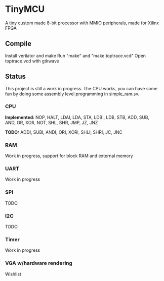 # TinyMCU
A tiny custom made 8-bit processor with MMIO peripherals, made for Xilinx FPGA

## Compile
Install verilator and make
Run "make" and "make toptrace.vcd"
Open toptrace.vcd with gtkwave

## Status
This project is still a work in progress. The CPU works, you can have some fun by doing some assembly level programming in simple_ram.sv.

### CPU

**Implemented:**
NOP, HALT, LDAI, LDA, STA, LDBI, LDB, STB, ADD, SUB, AND, OR, XOR, NOT, SHL, SHR, JMP, JZ, JNZ


**TODO:**
ADDI, SUBI, ANDI, ORI, XORI, SHLI, SHRI, JC, JNC

### RAM
Work in progress, support for block RAM and external memory

### UART
Work in progress

### SPI
TODO

### I2C
TODO

### Timer
Work in progress

### VGA w/hardware rendering
Wishlist
